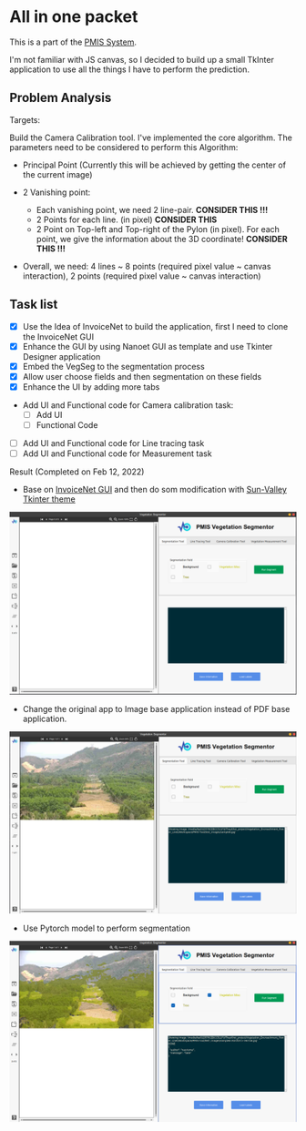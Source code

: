 # All in one packet

This is a part of the [PMIS System](http://pmisptc2.com.vn:3000/login).


I'm not familiar with JS canvas, so I decided to build up a small TkInter application to use all the things I have 
to perform the prediction. 

## Problem Analysis
Targets:

Build the Camera Calibration tool. I've implemented the core algorithm. The parameters need to be considered to
perform this Algorithm:
  * Principal Point (Currently this will be achieved by getting the center of the current image)
  * 2 Vanishing point:
    * Each vanishing point, we need 2 line-pair. **CONSIDER THIS !!!**
    * 2 Points for each line. (in pixel) **CONSIDER THIS**
    * 2 Point on Top-left and Top-right of the Pylon (in pixel). For each point, we give the information about the 3D coordinate! **CONSIDER THIS !!!**

  * Overall, we need: 4 lines ~ 8 points (required pixel value ~ canvas interaction), 2 points (required pixel value ~ canvas interaction) 



## Task list
- [x] Use the Idea of InvoiceNet to build the application, first I need to clone the InvoiceNet GUI
- [x] Enhance the GUI by using Nanoet GUI as template and use Tkinter Designer application
- [x] Embed the VegSeg to the segmentation process
- [x] Allow user choose fields and then segmentation on these fields
- [x] Enhance the UI by adding more tabs

* Add UI and Functional code for Camera calibration task:
  - [ ] Add UI
  - [ ] Functional Code
- [ ] Add UI and Functional code for Line tracing task 
- [ ] Add UI and Functional code for Measurement task

Result (Completed on Feb 12, 2022)
* Base on [InvoiceNet GUI](https://github.com/naiveHobo/InvoiceNet) and then do som modification with [Sun-Valley Tkinter theme](https://github.com/rdbende/Sun-Valley-ttk-theme)

![](./readme_images/im1.png)

* Change the original app to Image base application instead of PDF base application.

![](./readme_images/im2.png)

* Use Pytorch model to perform segmentation

![](./readme_images/im3.png)
